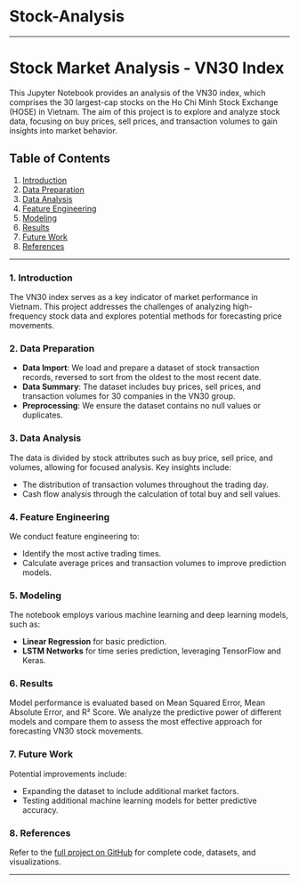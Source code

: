 # Stock-Analysis
---

# Stock Market Analysis - VN30 Index

This Jupyter Notebook provides an analysis of the VN30 index, which comprises the 30 largest-cap stocks on the Ho Chi Minh Stock Exchange (HOSE) in Vietnam. The aim of this project is to explore and analyze stock data, focusing on buy prices, sell prices, and transaction volumes to gain insights into market behavior.

## Table of Contents

1. [Introduction](#introduction)
2. [Data Preparation](#data-preparation)
3. [Data Analysis](#data-analysis)
4. [Feature Engineering](#feature-engineering)
5. [Modeling](#modeling)
6. [Results](#results)
7. [Future Work](#future-work)
8. [References](#references)

---

### 1. Introduction

The VN30 index serves as a key indicator of market performance in Vietnam. This project addresses the challenges of analyzing high-frequency stock data and explores potential methods for forecasting price movements. 

### 2. Data Preparation

- **Data Import**: We load and prepare a dataset of stock transaction records, reversed to sort from the oldest to the most recent date.
- **Data Summary**: The dataset includes buy prices, sell prices, and transaction volumes for 30 companies in the VN30 group.
- **Preprocessing**: We ensure the dataset contains no null values or duplicates.

### 3. Data Analysis

The data is divided by stock attributes such as buy price, sell price, and volumes, allowing for focused analysis. Key insights include:
- The distribution of transaction volumes throughout the trading day.
- Cash flow analysis through the calculation of total buy and sell values.

### 4. Feature Engineering

We conduct feature engineering to:
- Identify the most active trading times.
- Calculate average prices and transaction volumes to improve prediction models.

### 5. Modeling

The notebook employs various machine learning and deep learning models, such as:
- **Linear Regression** for basic prediction.
- **LSTM Networks** for time series prediction, leveraging TensorFlow and Keras.

### 6. Results

Model performance is evaluated based on Mean Squared Error, Mean Absolute Error, and R² Score. We analyze the predictive power of different models and compare them to assess the most effective approach for forecasting VN30 stock movements.

### 7. Future Work

Potential improvements include:
- Expanding the dataset to include additional market factors.
- Testing additional machine learning models for better predictive accuracy.

### 8. References

Refer to the [full project on GitHub](https://github.com/llThanell/Stock-Analysis) for complete code, datasets, and visualizations.

---

